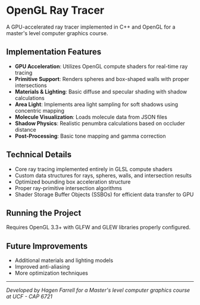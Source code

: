 # OpenGL Ray Tracer

A GPU-accelerated ray tracer implemented in C++ and OpenGL for a master's level computer graphics course.

## Implementation Features

- **GPU Acceleration**: Utilizes OpenGL compute shaders for real-time ray tracing
- **Primitive Support**: Renders spheres and box-shaped walls with proper intersections
- **Materials & Lighting**: Basic diffuse and specular shading with shadow calculations
- **Area Light**: Implements area light sampling for soft shadows using concentric mapping
- **Molecule Visualization**: Loads molecule data from JSON files
- **Shadow Physics**: Realistic penumbra calculations based on occluder distance
- **Post-Processing**: Basic tone mapping and gamma correction

## Technical Details

- Core ray tracing implemented entirely in GLSL compute shaders
- Custom data structures for rays, spheres, walls, and intersection results
- Optimized bounding box acceleration structure
- Proper ray-primitive intersection algorithms
- Shader Storage Buffer Objects (SSBOs) for efficient data transfer to GPU

## Running the Project

Requires OpenGL 3.3+ with GLFW and GLEW libraries properly configured.

## Future Improvements

- Additional materials and lighting models
- Improved anti-aliasing
- More optimization techniques

---

*Developed by Hagen Farrell for a Master's level computer graphics course at UCF - CAP 6721*
